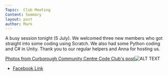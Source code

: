 ```yaml
---
Topic:  Club Meeting
Content: Summary
layout: post
author: Mark
---
```

A busy session tonight (5 July). We welcomed three new members who got straight into some coding using Scratch. We also had some Python coding and C# in Unity. Thank you to our regular helpers and Anna for hosting us.

[Photos from Curborough Community Centre Code Club's post](https://www.facebook.com/720665616418529/posts/781322910352799)![ALT TEXT](https://scontent.fbhx6-1.fna.fbcdn.net/v/t39.30808-6/357510333_781322960352794_8066872355581788454_n.jpg?stp=cp1_dst-jpg_p720x720&_nc_cat=101&ccb=1-7&_nc_sid=5614bc&_nc_ohc=WoDBT5eM918AX9IkFlv&_nc_ht=scontent.fbhx6-1.fna&edm=AKK4YLsEAAAA&oh=00_AfBxvbb2rATwrp8rhUDdtSTWcy3rBvhfzv9LWiyt2glDXA&oe=652C6456)

* [Facebook Link](https://www.facebook.com/720665616418529/posts/781322910352799)


